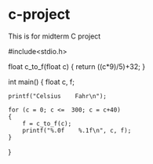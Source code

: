 # c-project
This is for midterm C project


#include<stdio.h>

float c_to_f(float c)
{
    return ((c*9)/5)+32;
}

int main()
{
    float c, f;

    printf("Celsius    Fahr\n");

    for (c = 0; c <=  300; c = c+40)
    {
        f = c_to_f(c);
        printf("%.0f    %.1f\n", c, f);
    }
}
